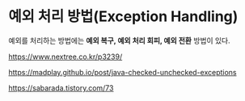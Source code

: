 # 예외 처리 방법(Exception Handling)



예외를 처리하는 방법에는 **예외 복구, 예외 처리 회피, 예외 전환** 방법이 있다.



https://www.nextree.co.kr/p3239/

https://madplay.github.io/post/java-checked-unchecked-exceptions

https://sabarada.tistory.com/73